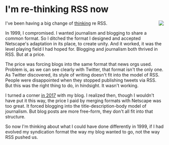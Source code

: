 # I'm re-thinking RSS now
<img src="http://scripting.com/images/2020/01/18/anythingGoes.png" border="0" align="right">I've been having a big change of <a href="http://scripting.com/2020/01/18.html#a153502">thinking</a> re RSS.

In 1999, I compromised. I wanted journalism and blogging to share a common format. So I ditched the format I designed and accepted Netscape's adaptation in its place, to create unity. And it worked, it was the level playing field I had hoped for. Blogging and journalism both thrived in RSS. But at a price. 

The price was forcing blogs into the same format that news orgs used. Problem is, as we can see clearly with Twitter, that format isn't the only one. As Twitter discovered, its style of writing doesn't fit into the model of RSS. People were disappointed when they stopped publishing tweets via RSS. But this was the right thing to do, in hindsight. It wasn't working.

I turned a corner <a href="http://scripting.com/2017/05/05/iWantMyOldBlogBack.html">in 2017</a> with my blog. I realized then, though I wouldn't have put it this way, the price I paid by merging formats with Netscape was too great. It forced blogging into the title-description-body model of journalism. But blog posts are more free-form, they don't all fit into that structure. 

So now I'm thinking about what I could have done differently in 1999, if I had evolved my syndication format the way my blog wanted to go, not the way RSS pushed us. 

